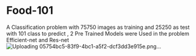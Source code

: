 # Food-101
A Classification problem with 75750 images as training and 25250 as test with 101 class to predict , 
2 Pre Trained Models were Used in the problem Efficient-net and Res-net
![Uploading 05754bc5-83f9-4bc1-a5f2-dcf3dd3e915e.png…]()
